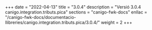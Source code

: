 +++
date        = "2022-04-13"
title       = "3.0.4"
description = "Versió 3.0.4 canigo.integration.tributs.pica"
sections    = "canigo-fwk-docs"
enllac		= "/canigo-fwk-docs/documentacio-llibreries/canigo.integration.tributs.pica/3.0.4/"
weight		= 2
+++
